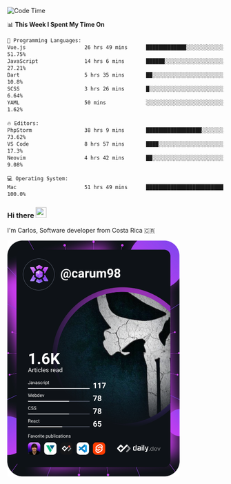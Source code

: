 
<!--START_SECTION:waka-->
![Code Time](http://img.shields.io/badge/Code%20Time-9%2C156%20hrs%2015%20mins-blue)

📊 **This Week I Spent My Time On** 

```text
💬 Programming Languages: 
Vue.js                   26 hrs 49 mins      █████████████░░░░░░░░░░░░   51.75% 
JavaScript               14 hrs 6 mins       ██████░░░░░░░░░░░░░░░░░░░   27.21% 
Dart                     5 hrs 35 mins       ██░░░░░░░░░░░░░░░░░░░░░░░   10.8% 
SCSS                     3 hrs 26 mins       █░░░░░░░░░░░░░░░░░░░░░░░░   6.64% 
YAML                     50 mins             ░░░░░░░░░░░░░░░░░░░░░░░░░   1.62%

🔥 Editors: 
PhpStorm                 38 hrs 9 mins       ██████████████████░░░░░░░   73.62% 
VS Code                  8 hrs 57 mins       ████░░░░░░░░░░░░░░░░░░░░░   17.3% 
Neovim                   4 hrs 42 mins       ██░░░░░░░░░░░░░░░░░░░░░░░   9.08%

💻 Operating System: 
Mac                      51 hrs 49 mins      █████████████████████████   100.0%

```


<!--END_SECTION:waka-->

### Hi there <img src="https://media.giphy.com/media/hvRJCLFzcasrR4ia7z/giphy.gif" width="25px" height="25px">

I'm Carlos, Software developer from Costa Rica 🇨🇷

<a href="https://app.daily.dev/carum98"><img src="https://github.com/carum98/carum98/blob/main/devcard.svg" width="400" alt="Carlos Umaña Acevedo's Dev Card"/></a>
